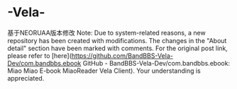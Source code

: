 # -Vela-
基于NEORUAA版本修改
Note: Due to system-related reasons, a new repository has been created with modifications. The changes in the "About detail" section have been marked with comments. For the original post link, please refer to [here](https://github.com/BandBBS-Vela-Dev/com.bandbbs.ebook  GitHub - BandBBS-Vela-Dev/com.bandbbs.ebook: Miao Miao E-book MiaoReader Vela Client). Your understanding is appreciated.
